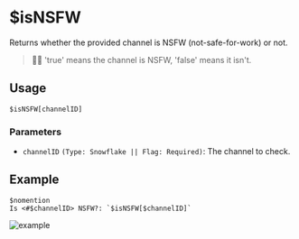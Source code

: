 # $isNSFW
Returns whether the provided channel is NSFW (not-safe-for-work) or not.
> 🧙‍♂️ 'true' means the channel is NSFW, 'false' means it isn't.

## Usage
```
$isNSFW[channelID]
```

### Parameters
- `channelID` `(Type: Snowflake || Flag: Required)`: The channel to check.

## Example
```
$nomention
Is <#$channelID> NSFW?: `$isNSFW[$channelID]`
```

![example](https://user-images.githubusercontent.com/69215413/123517430-dd270280-d66e-11eb-95cb-4edb5a9ed78c.png)
